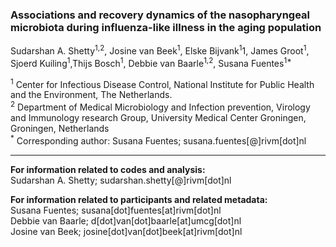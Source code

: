 

### Associations and recovery dynamics of the nasopharyngeal microbiota during influenza-like illness in the aging population   


Sudarshan A. Shetty<sup>1,2</sup>, Josine van Beek<sup>1</sup>, Elske Bijvank<sup>1</sup>1, James Groot<sup>1</sup>, Sjoerd Kuiling<sup>1</sup>,Thijs Bosch<sup>1</sup>, Debbie van Baarle<sup>1,2</sup>, Susana Fuentes<sup>1*</sup>   

<sup>1</sup> Center for Infectious Disease Control, National Institute for Public Health and the Environment, The Netherlands.   
<sup>2</sup> Department of Medical Microbiology and Infection prevention, Virology and Immunology research Group, University Medical Center Groningen, Groningen, Netherlands   
<sup>*</sup> Corresponding author: Susana Fuentes; susana.fuentes[@]rivm[dot]nl    

---   

**For information related to codes and analysis:**   
  Sudarshan A. Shetty; sudarshan.shetty[@]rivm[dot]nl  

**For information related to participants and related metadata:**    
  Susana Fuentes; susana[dot]fuentes[at]rivm[dot]nl  
  Debbie van Baarle; d[dot]van[dot]baarle[at]umcg[dot]nl  
  Josine van Beek; josine[dot]van[dot]beek[at]rivm[dot]nl   
  
  
